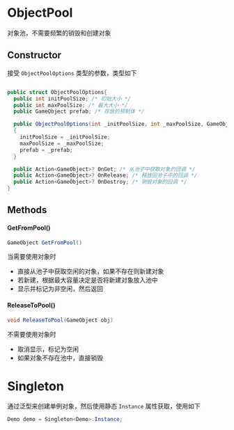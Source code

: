 # ObjectPool

对象池，不需要频繁的销毁和创建对象

## Constructor

接受 `ObjectPoolOptions` 类型的参数，类型如下

```csharp

public struct ObjectPoolOptions{
  public int initPoolSize; /* 初始大小 */
  public int maxPoolSize; /* 最大大小 */
  public GameObject prefab; /* 存放的预制体 */

  public ObjectPoolOptions(int _initPoolSize, int _maxPoolSize, GameObject _prefab) : this()
  {
    initPoolSize = _initPoolSize;
    maxPoolSize = _maxPoolSize;
    prefab = _prefab;
  }

  public Action<GameObject>? OnGet; /* 从池子中获取对象的回调 */
  public Action<GameObject>? OnRelease; /* 释放回池子中的回调 */
  public Action<GameObject>? OnDestroy; /* 销毁对象的回调 */
}
```

## Methods

#### GetFromPool() 

```csharp
GameObject GetFromPool()
```

当需要使用对象时

- 直接从池子中获取空闲的对象，如果不存在则新建对象
- 若新建，根据最大容量决定是否将新建对象放入池中
- 显示并标记为非空闲，然后返回

#### ReleaseToPool()

```csharp
void ReleaseToPool(GameObject obj)
```

不需要使用对象时

- 取消显示，标记为空闲
- 如果对象不存在池中，直接销毁

# Singleton

通过泛型来创建单例对象，然后使用静态 `Instance` 属性获取，使用如下

```csharp
Demo demo = Singleton<Demo>.Instance;
```

